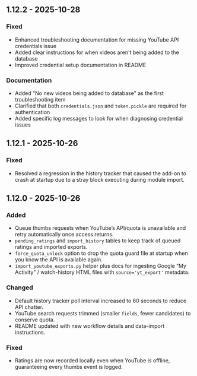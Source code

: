 ## 1.12.2 - 2025-10-28

### Fixed
- Enhanced troubleshooting documentation for missing YouTube API credentials issue
- Added clear instructions for when videos aren't being added to the database
- Improved credential setup documentation in README

### Documentation
- Added "No new videos being added to database" as the first troubleshooting item
- Clarified that both `credentials.json` and `token.pickle` are required for authentication
- Added specific log messages to look for when diagnosing credential issues

## 1.12.1 - 2025-10-26

### Fixed
- Resolved a regression in the history tracker that caused the add-on to crash at startup due to a stray block executing during module import.

## 1.12.0 - 2025-10-26

### Added
- Queue thumbs requests when YouTube’s API/quota is unavailable and retry automatically once access returns.
- `pending_ratings` and `import_history` tables to keep track of queued ratings and imported exports.
- `force_quota_unlock` option to drop the quota guard file at startup when you know the API is available again.
- `import_youtube_exports.py` helper plus docs for ingesting Google “My Activity” / watch-history HTML files with `source='yt_export'` metadata.

### Changed
- Default history tracker poll interval increased to 60 seconds to reduce API chatter.
- YouTube search requests trimmed (smaller `fields`, fewer candidates) to conserve quota.
- README updated with new workflow details and data-import instructions.

### Fixed
- Ratings are now recorded locally even when YouTube is offline, guaranteeing every thumbs event is logged.
